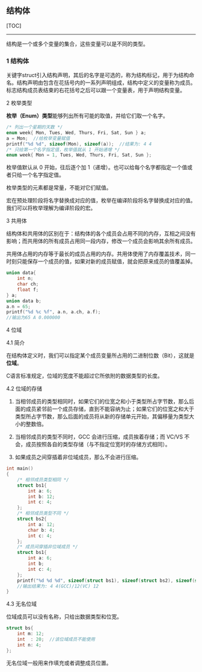 ## 结构体

[TOC]

------

结构是一个或多个变量的集合，这些变量可以是不同的类型。

### 1 结构体

关键字struct引入结构声明，其后的名字是可选的，称为结构标记，用于为结构命名。结构声明由包含在花括号内的一系列声明组成，结构中定义的变量称为成员。标志结构成员表结束的右花括号之后可以跟一个变量表，用于声明结构变量。

2 枚举类型

**枚举（Enum）类型**能够列出所有可能的取值，并给它们取一个名字。

```c
/* 列出一个星期的天数 */
enum week{ Mon, Tues, Wed, Thurs, Fri, Sat, Sun } a;
a = Mon;  //给枚举变量赋值
printf("%d %d", sizeof(Mon), sizeof(a));  //结果为: 4 4
/* 只给第一个名字指定值，枚举值就从 1 开始递增 */
enum week{ Mon = 1, Tues, Wed, Thurs, Fri, Sat, Sun };
```

枚举值默认从 0 开始，往后逐个加 1（递增）。也可以给每个名字都指定一个值或者只给一个名字指定值。

枚举类型的元素都是常量，不能对它们赋值。

宏在预处理阶段将名字替换成对应的值，枚举在编译阶段将名字替换成对应的值。我们可以将枚举理解为编译阶段的宏。

3 共用体

结构体和共用体的区别在于：结构体的各个成员会占用不同的内存，互相之间没有影响；而共用体的所有成员占用同一段内存，修改一个成员会影响其余所有成员。

共用体占用的内存等于最长的成员占用的内存。共用体使用了内存覆盖技术，同一时刻只能保存一个成员的值，如果对新的成员赋值，就会把原来成员的值覆盖掉。

```c
union data{
    int n;
    char ch;
    float f;
} a;
union data b;
a.n = 65;
printf("%d %c %f", a.n, a.ch, a.f);
//输出为65 A 0.000000
```

4 位域

4.1 简介

在结构体定义时，我们可以指定某个成员变量所占用的二进制位数（Bit），这就是**位域**。

C语言标准规定，位域的宽度不能超过它所依附的数据类型的长度。

4.2 位域的存储

1) 当相邻成员的类型相同时，如果它们的位宽之和小于类型所占字节数，那么后面的成员紧邻前一个成员存储，直到不能容纳为止；如果它们的位宽之和大于类型所占字节数，那么后面的成员将从新的存储单元开始，其偏移量为类型大小的整数倍。

2) 当相邻成员的类型不同时，GCC 会进行压缩，成员挨着存储；而 VC/VS 不会，成员按照各自的类型存储（与不指定位宽时的存储方式相同）。

3) 如果成员之间穿插着非位域成员，那么不会进行压缩。

```c
int main()
{
    /* 相邻成员类型相同 */
    struct bs1{
        int a: 6;
        int b: 12;
        int c: 4;
    };
    /* 相邻成员类型不同 */
    struct bs2{
        int a: 12;
        char b: 4;
        int c: 4;
    };
    /* 成员间穿插非位域成员 */
    struct bs1{
        int a: 6;
        int b;
        int c: 4;
    };
    printf("%d %d %d", sizeof(struct bs1), sizeof(struct bs2), sizeof(struct bs3));
    //输出结果为: 4 4(GCC)/12(VC) 12
}
```

4.3 无名位域

位域成员可以没有名称，只给出数据类型和位宽。

```c
struct bs{
    int m: 12;
    int  : 20;  //该位域成员不能使用
    int n: 4;
};
```

无名位域一般用来作填充或者调整成员位置。